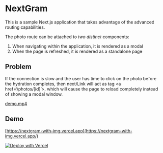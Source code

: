 # NextGram

This is a sample Next.js application that takes advantage of the advanced routing capabilities.

The photo route can be attached to _two distinct_ components:

1. When navigating within the application, it is rendered as a modal
2. When the page is refreshed, it is rendered as a standalone page

## Problem

If the connection is slow and the user has time to click on the photo before the hydration completes, 
then next/Link will act as tag \<a href=‘/photos/[id]’>, which will cause the page to reload completely instead of showing a modal window.

[demo.mp4](https://raw.githubusercontent.com/a-k-kord/nextgram-with-img/main/demo.mp4)

## Demo

[https://nextgram-with-img.vercel.app](https://nextgram-with-img.vercel.app/)

[![Deploy with Vercel](https://vercel.com/button)](https://vercel.com/new/clone?repository-url=https%3A%2F%2Fgithub.com%2Fvercel%2Fnextgram-with-img)
